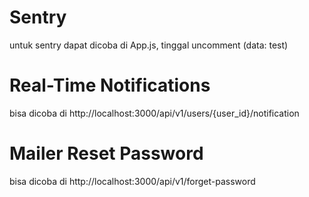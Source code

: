 # Sentry
untuk sentry dapat dicoba di App.js, tinggal uncomment (data: test)

# Real-Time Notifications
bisa dicoba di http://localhost:3000/api/v1/users/{user_id}/notification

# Mailer Reset Password
bisa dicoba di http://localhost:3000/api/v1/forget-password
